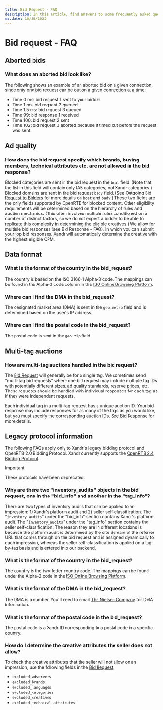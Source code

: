 ```yaml
---
title: Bid Request - FAQ
description: In this article, find answers to some frequently asked questions regarding bid requests.
ms.date: 10/28/2023
---
```


# Bid request - FAQ

## Aborted bids

### What does an aborted bid look like?

The following shows an example of an aborted bid on a given connection, since only one bid request can be out on a given connection at a time:

- Time 0 ms: bid request 1 sent to your bidder
- Time 1 ms: bid request 2 queued
- Time 1.5 ms: bid request 3 queued
- Time 99: bid response 1 received
- Time 100: bid request 2 sent
- Time 102: bid request 3 aborted because it timed out before the request was sent.

## Ad quality

### How does the bid request specify which brands, buying members, technical attributes etc. are not allowed in the bid response?

Blocked categories are sent in the bid request in the `bcat` field. (Note that the list in this field will contain only IAB categories, not Xandr categories.) Blocked domains are sent in the bid request `badv` field. (See [Outgoing Bid Request to Bidders](outgoing-bid-request-to-bidders.md) for more details on `bcat` and `badv`.) These two fields are the only fields supported by OpenRTB for blocked content. Other eligibility requirements will be determined based on the hierarchy of rules and auction mechanics. (This often involves multiple rules conditioned on a number of distinct factors, so we do not expect a bidder to be able to replicate this complexity in determining the eligible creatives.) We allow for multiple bid responses (see [Bid Response - FAQ](bid-response---faq.md)), in which you can submit your top bid responses. Xandr will automatically determine the creative with the highest eligible CPM.

## Data format

### What is the format of the country in the bid_request?

The country is based on the ISO 3166-1 Alpha-3 code. The mappings can be found in the Alpha-3 code column in the [ISO Online Browsing Platform](https://www.iso.org/obp/ui/#search).

### Where can I find the DMA in the bid_request?

The designated market area (DMA) is sent in the `geo.metro` field and is determined based on the user's IP address.

### Where can I find the postal code in the bid_request?

The postal code is sent in the `geo.zip` field.

## Multi-tag auctions

### How are multi-tag auctions handled in the bid request?

The [Bid Request](outgoing-bid-request-to-bidders.md) will generally be for a single tag. We sometimes send "multi-tag bid requests" where one bid request may include multiple tag IDs with potentially different sizes, ad quality standards, reserve prices, etc. These requests should be handled with individual responses for each tag as if they were independent requests.

Each individual tag in a multi-tag request has a unique auction ID. Your bid response may include responses for as many of the tags as you would like, but you must specify the corresponding auction IDs. See [Bid Response](incoming-bid-response-from-bidders.md) for more details.

## Legacy protocol information

The following FAQs apply only to Xandr's legacy bidding protocol and OpenRTB 2.0 Bidding Protocol. Xandr currently supports the [OpenRTB 2.4 Bidding Protocol](https://www.iab.com/wp-content/uploads/2016/03/OpenRTB-API-Specification-Version-2-4-FINAL.pdf).

> [!IMPORTANT]
> These protocols have been deprecated.

### Why are there two "inventory_audits" objects in the bid request, one in the "bid_info" and another in the "tag_info"?

There are two types of inventory audits that can be applied to an impression: 1) Xandr's platform audit and 2) seller self-classification. The "`inventory_audits`" under the "bid_info" section contains Xandr's platform audit. The "`inventory_audits`" under the "tag_info" section contains the seller self-classification. The reason they are in different locations is because the platform audit is determined by the site domain of the referrer URL that comes through on the bid request and is assigned dynamically to each impression, whereas the seller self-classification is applied on a tag-by-tag basis and is entered into our backend.

### What is the format of the country in the bid_request?

The country is the two-letter country code. The mappings can be found under the Alpha-2 code in the [ISO Online Browsing Platform](https://www.iso.org/obp/ui/#search).

### What is the format of the DMA in the bid_request?

The DMA is a number. You'll need to email [The Nielsen Company](mailto:mediaprospects@nielsen.com) for DMA information.

### What is the format of the postal code in the bid_request?

The postal code is a Xandr ID corresponding to a postal code in a specific country.

### How do I determine the creative attributes the seller does not allow?

To check the creative attributes that the seller will not allow on an impression, use the following fields in the [Bid Request](outgoing-bid-request-to-bidders.md):

- `excluded_adservers`
- `excluded_brands`
- `excluded_languages`
- `excluded_categories`
- `excluded_creatives`
- `excluded_technical_attributes`
